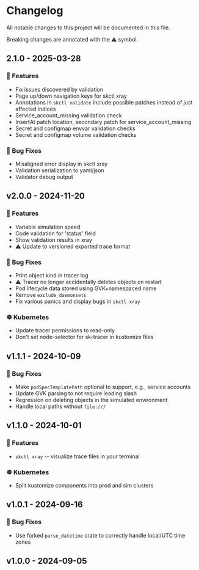 # Changelog

All notable changes to this project will be documented in this file.

Breaking changes are annotated with the ⚠️ symbol.
## 2.1.0 - 2025-03-28

### 🚀 Features

- Fix issues discovered by validation
- Page up/down navigation keys for skctl xray
- Annotations in `skctl validate` include possible patches instead of just affected indices
- Service_account_missing validation check
- InsertAt patch location, secondary patch for service_account_missing
- Secret and configmap envvar validation checks
- Secret and configmap volume validation checks

### 🐛 Bug Fixes

- Misaligned error display in skctl xray
- Validation serialization to yaml/json
- Validator debug output


## v2.0.0 - 2024-11-20

### 🚀 Features

- Variable simulation speed
- Code validation for 'status' field
- Show validation results in xray
- ⚠️  Update to versioned exported trace format

### 🐛 Bug Fixes

- Print object kind in tracer log
- ⚠️  Tracer no longer accidentally deletes objects on restart
- Pod lifecycle data stored using GVK+namespaced name
- Remove `exclude_daemonsets`
- Fix various panics and display bugs in `skctl xray`

### ☸️ Kubernetes

- Update tracer permissions to read-only
- Don't set node-selector for sk-tracer in kustomize files

## v1.1.1 - 2024-10-09

### 🐛 Bug Fixes

- Make `podSpecTemplatePath` optional to support, e.g., service accounts
- Update GVK parsing to not require leading slash
- Regression on deleting objects in the simulated environment
- Handle local paths without `file:///`

## v1.1.0 - 2024-10-01

### 🚀 Features

- `skctl xray` -- visualize trace files in your terminal

### ☸️ Kubernetes

- Split kustomize components into prod and sim clusters

## v1.0.1 - 2024-09-16

### 🐛 Bug Fixes

- Use forked `parse_datetime` crate to correctly handle local/UTC time zones

## v1.0.0 - 2024-09-05

<!-- generated by git-cliff -->
